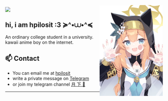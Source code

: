 <img align="middle" src="https://count.getloli.com/get/@:HpilOsit?theme=rule34">

<img align="right" src=".github/assets/banner.jpg" width="40%" height="40%" />


## hi, i am hpilosit :3 ≽^•⩊•^≼
An ordinary college student in a university.
<br/>kawaii anime boy on the internet.


## 📫 Contact
- You can email me at [hpilosit](mholic.xmmb0@aleeas.com) 
- write a private message on [Telegram](https://t.me/Shironeri_bot)
- or join my telegram channel [月 下 🌙](https://t.me/YueXiiia)


------

